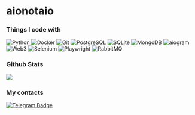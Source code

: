 <h1>aionotaio</h1>
<h3>Things I code with</h3>
<p>
  <img alt="Python" src="https://img.shields.io/badge/Python-46a2f1?style=flat&logo=Python&logoColor=white" />
  <img alt="Docker" src="https://img.shields.io/badge/-Docker-46a2f1?style=flat&logo=docker&logoColor=white" />
  <img alt="Git" src="https://img.shields.io/badge/-Git-F05032?style=flat&logo=git&logoColor=white" />
  <img alt="PostgreSQL" src="https://img.shields.io/badge/PostgreSQL-4682B4?style=flat&logo=PostgreSQL&logoColor=white">
  <img alt="SQLite" src="https://img.shields.io/badge/SQLite-00BFFF?style=flat&logo=SQLite&logoColor=white">
  <img alt="MongoDB" src="https://img.shields.io/badge/MongoDB-006400?style=flat&logo=mongodb&logoColor=white">
  <img alt="aiogram" src="https://img.shields.io/badge/aiogram-1E90FF?style=flat&logo=Telegram&logoColor=white">
  <img alt="Web3" src="https://img.shields.io/badge/Web3-4682B4?style=flat&logo=Ethereum&logoColor=white">
  <img alt="Selenium" src="https://img.shields.io/badge/Selenium-7FFF00?style=flat&logo=Selenium&logoColor=white">
  <img alt="Playwright" src="https://img.shields.io/badge/Playwright-008000?style=flat">
  <img alt="RabbitMQ" src="https://img.shields.io/badge/RabbitMQ-FF6600?style=flat&logo=RabbitMQ&logoColor=white">
</p>
<h3>Github Stats</h3>
<picture>
  <source
    srcset="https://github-readme-stats.vercel.app/api?username=aionotaio&show_icons=true&theme=dark"
    media="(prefers-color-scheme: dark)"
  />
  <source
    srcset="https://github-readme-stats.vercel.app/api?username=aionotaio&show_icons=true"
    media="(prefers-color-scheme: light), (prefers-color-scheme: no-preference)"
  />
  <img src="https://github-readme-stats.vercel.app/api?username=aionotaio&show_icons=true" />
</picture>
<h3>My contacts</h3>
<a href="https://t.me/web3_py">
  <img src="https://img.shields.io/badge/Telegram-00BFFF?style=for-the-badge&logo=Telegram&logoColor=white" alt="Telegram Badge"/>
</a>

